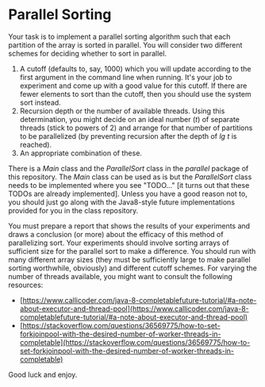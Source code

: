# Parallel Sorting

Your task is to implement a parallel sorting algorithm such that each partition of the array is sorted in parallel.
You will consider two different schemes for deciding whether to sort in parallel.

1. A cutoff (defaults to, say, 1000) which you will update according to the first argument in the command line when running. It's your job to experiment and come up with a good value for this cutoff. If there are fewer elements to sort than the cutoff, then you should use the system sort instead. 
2. Recursion depth or the number of available threads. Using this determination, you might decide on an ideal number (_t_) of separate threads (stick to powers of 2) and arrange for that number of partitions to be parallelized (by preventing recursion after the depth of _lg t_ is reached). 
3. An appropriate combination of these.

There is a _Main_ class and the _ParallelSort_ class in the _parallel_ package of this repository.
The _Main_ class can be used as is but the _ParallelSort_ class needs to be implemented where you see "TODO..." [it turns out that these TODOs are already implemented].
Unless you have a good reason not to, you should just go along with the Java8-style future implementations provided for you in the class repository.

You must prepare a report that shows the results of your experiments and draws a conclusion (or more) about the efficacy of this method of parallelizing sort. Your experiments should involve sorting arrays of sufficient size for the parallel sort to make a difference. You should run with many different array sizes (they must be sufficiently large to make parallel sorting worthwhile, obviously) and different cutoff schemes.
For varying the number of threads available, you might want to consult the following resources:
- [https://www.callicoder.com/java-8-completablefuture-tutorial/#a-note-about-executor-and-thread-pool](https://www.callicoder.com/java-8-completablefuture-tutorial/#a-note-about-executor-and-thread-pool)
- [https://stackoverflow.com/questions/36569775/how-to-set-forkjoinpool-with-the-desired-number-of-worker-threads-in-completable](https://stackoverflow.com/questions/36569775/how-to-set-forkjoinpool-with-the-desired-number-of-worker-threads-in-completable)

Good luck and enjoy.